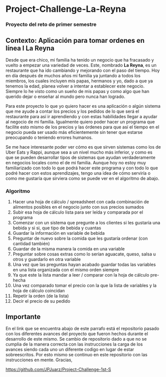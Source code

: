 
# Project-Challenge-La-Reyna

### Proyecto del reto de primer semestre	

## Contexto:  Aplicación para tomar ordenes en línea I **La Reyna**

Desde que era chico, mi familia ha tenido un negocio que ha fracasado y vuelto a empezar una variedad de veces. Este, nombrado **La Reyna**, es un restaurante que ha ido cambiando y mejorando con el paso del tiempo. Hoy en día después de muchos años mi familia ya juntando a todos los miembros, los cuales incluyen mis papas, hermanos y yo, dado a que ya tenemos la edad, planea volver a intentar a establecer este negocio. Siempre lo he visto como un sueño de mis papas y como algo que han querido dejar o enseñar al mundo pero nunca han logrado. 

Para este proyecto lo que yo quiero hacer es una aplicación o algún sistema que me ayude a contar los precios y los pedidos de lo que será el restaurante para así ir aprendiendo y con estas habilidades llegar a ayudar al negocio de mi familia. Igualmente quiero poder hacer un programa que facilite esto mismo de los precios y las órdenes para que así el tiempo en el negocio pueda ser usado más eficientemente sin tener que estarse preocupando o teniendo errores humanos.

Se me hace interesante poder ver cómo es que sirven sistemas como los de Uber Eats y Rappi, aunque sea a un nivel mucho más inferior, y como es que se pueden desarrollar tipos de sistemas que ayudan verdaderamente en negocios locales como el de mi familia. Aunque hoy no estoy muy familiarizado con todo lo que podrá hacer este programa y con todo lo que podré hacer con estos aprendizajes, tengo una idea de cómo serviría o como me gustaría que sirviera como se puede ver en el algoritmo de abajo.

### Algoritmo 

1. Hacer una hoja de cálculo / spreadsheet con cada combinación de alimentos posibles en el negocio junto con sus precios sumados 
2. Subir esa hoja de cálculo lista para ser leída y comparada por el programa 
3. Comenzar con un sistema que pregunte a los clientes si les gustaría una bebida y si si, que tipo de bebida y cuantas
4. Guardar la información en variable de bebida
5. Preguntar de nuevo sobre la comida que les gustaría ordenar (con cantidad también)
6. Guardar de la misma manera la comida en una variable
7. Preguntar sobre cosas extras como lo serían aguacate, queso, salsa u otros y guardarlo en otra variable
8. Una vez que las preguntas hayan acabado guardar todas las variables en una lista organizada con el mismo orden siempre
9. Ya que este la lista mandar a leer / comparar con la hoja de cálculo pre-hecha
10. Una vez comparado tomar el precio con la que la lista de variables y la hoja de cálculo coincidan
11. Repetir la orden (de la lista)
12. Decir el precio de su pedido

## Importante
En el link que se encuentra abajo de este parrafo está el repositorio pasado con los diferentes avances del proyecto que fueron hechos durante el desarrollo de este mismo. Se cambio de repositorio dado a que no se cumplia de la manera correcta con las instrucciones la carga de los avances siendo cada uno un diferente codigo en lugar de estar sobreescritos. Por esto mismo se continuo en este repositorio con las instrucciones en mente. 
Gracias,

https://github.com/JPJuarz/Project-Challenge-1st-S

